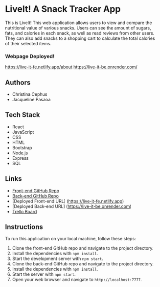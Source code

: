 # LiveIt! A Snack Tracker App

This is LiveIt! This web application allows users to view and compare the nutritional value of various snacks. Users can see the amount of sugars, fats, and calories in each snack, as well as read reviews from other users. They can also add snacks to a shopping cart to calculate the total calories of their selected items.

### Webpage Deployed!
https://live-it-fe.netlify.app/about
https://live-it-be.onrender.com/

## Authors

- Christina Cephus
- Jacqueline Pasaoa

## Tech Stack

- React
- JavaScript
- CSS
- HTML
- Bootstrap
- Node.js
- Express
- SQL

## Links

- [Front-end GitHub Repo](https://github.com/jkpasaoa/liveIT-FE)
- [Back-end GitHub Repo](https://github.com/theCephusHasLanded/liveIT-BE)
- [Deployed Front-end URL] (https://live-it-fe.netlify.app)
- [Deployed Back-end URL] (https://live-it-be.onrender.com)
- [Trello Board](https://trello.com/b/xvZFasjG/snackalog-pasaoa-cephus)

## Instructions

To run this application on your local machine, follow these steps:

1. Clone the front-end GitHub repo and navigate to the project directory.
2. Install the dependencies with `npm install`.
3. Start the development server with `npm start`.
4. Clone the back-end GitHub repo and navigate to the project directory.
5. Install the dependencies with `npm install`.
6. Start the server with `npm start`.
7. Open your web browser and navigate to `http://localhost:7777`.


<!-- # Getting Started with Create React App

This project was bootstrapped with [Create React App](https://github.com/facebook/create-react-app).

## Available Scripts

In the project directory, you can run:

### `npm start`

Runs the app in the development mode.\
Open [http://localhost:3000](http://localhost:3000) to view it in your browser.

The page will reload when you make changes.\
You may also see any lint errors in the console.

### `npm test`

Launches the test runner in the interactive watch mode.\
See the section about [running tests](https://facebook.github.io/create-react-app/docs/running-tests) for more information.

### `npm run build`

Builds the app for production to the `build` folder.\
It correctly bundles React in production mode and optimizes the build for the best performance.

The build is minified and the filenames include the hashes.\
Your app is ready to be deployed!

See the section about [deployment](https://facebook.github.io/create-react-app/docs/deployment) for more information.

### `npm run eject`

**Note: this is a one-way operation. Once you `eject`, you can't go back!**

If you aren't satisfied with the build tool and configuration choices, you can `eject` at any time. This command will remove the single build dependency from your project.

Instead, it will copy all the configuration files and the transitive dependencies (webpack, Babel, ESLint, etc) right into your project so you have full control over them. All of the commands except `eject` will still work, but they will point to the copied scripts so you can tweak them. At this point you're on your own.

You don't have to ever use `eject`. The curated feature set is suitable for small and middle deployments, and you shouldn't feel obligated to use this feature. However we understand that this tool wouldn't be useful if you couldn't customize it when you are ready for it.

## Learn More

You can learn more in the [Create React App documentation](https://facebook.github.io/create-react-app/docs/getting-started).

To learn React, check out the [React documentation](https://reactjs.org/).

### Code Splitting

This section has moved here: [https://facebook.github.io/create-react-app/docs/code-splitting](https://facebook.github.io/create-react-app/docs/code-splitting)

### Analyzing the Bundle Size

This section has moved here: [https://facebook.github.io/create-react-app/docs/analyzing-the-bundle-size](https://facebook.github.io/create-react-app/docs/analyzing-the-bundle-size)

### Making a Progressive Web App

This section has moved here: [https://facebook.github.io/create-react-app/docs/making-a-progressive-web-app](https://facebook.github.io/create-react-app/docs/making-a-progressive-web-app)

### Advanced Configuration

This section has moved here: [https://facebook.github.io/create-react-app/docs/advanced-configuration](https://facebook.github.io/create-react-app/docs/advanced-configuration)

### Deployment

This section has moved here: [https://facebook.github.io/create-react-app/docs/deployment](https://facebook.github.io/create-react-app/docs/deployment)

### `npm run build` fails to minify

This section has moved here: [https://facebook.github.io/create-react-app/docs/troubleshooting#npm-run-build-fails-to-minify](https://facebook.github.io/create-react-app/docs/troubleshooting#npm-run-build-fails-to-minify)
# liveIT-FE -->
